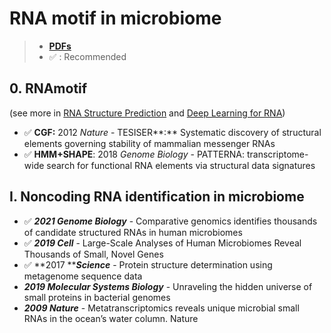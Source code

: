 # RNA motif in microbiome

> * [**PDFs**](../ai/)
> * ✅ : Recommended

## 0. **RNAmotif**

&#x20; (see more in [RNA Structure Prediction](rna-structure.md) and [Deep Learning for RNA](../ai/deep-learning-for-rna.md))

* ✅ **CGF:** 2012 _Nature_  - TESISER**:** Systematic discovery of structural elements governing stability of mammalian messenger RNAs
* ✅ **HMM+SHAPE**: 2018 _Genome Biology_ - PATTERNA: transcriptome-wide search for functional RNA elements via structural data signatures

## I. Noncoding RNA identification in microbiome

* ✅ _**2021 Genome Biology**_ - Comparative genomics identifies thousands of candidate structured RNAs in human microbiomes
* ✅ _**2019 Cell**_ - Large-Scale Analyses of Human Microbiomes Reveal Thousands of Small, Novel Genes
* ✅ **2017 **_**Science**_ - Protein structure determination using metagenome sequence data
* _**2019 Molecular Systems Biology**_ - Unraveling the hidden universe of small proteins in bacterial genomes
* _**2009 Nature**_ - Metatranscriptomics reveals unique microbial small RNAs in the ocean’s water column. Nature

##
